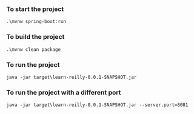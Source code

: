 ### To start the project
```
.\mvnw spring-boot:run
```
### To build the project
```
.\mvnw clean package
```

### To run the project
```
java -jar target\learn-reilly-0.0.1-SNAPSHOT.jar
```

### To run the project with a different port
```
java -jar target\learn-reilly-0.0.1-SNAPSHOT.jar --server.port=8081
```